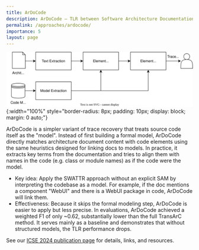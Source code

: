 ```yaml
---
title: ArDoCode
description: ArDoCode – TLR between Software Architecture Documentation and Code.
permalink: /approaches/ardocode/
importance: 5
layout: page
---
```


![ArCoTL Overview](/assets/img/approach_ardocode_icse24.svg){:width="100%" style="border-radius: 8px; padding: 10px; display: block; margin: 0 auto;"}

ArDoCode is a simpler variant of trace recovery that treats source code itself as the "model".
Instead of first building a formal model, ArDoCode directly matches architecture document content with code elements using the same heuristics designed for linking docs to models.
In practice, it extracts key terms from the documentation and tries to align them with names in the code (e.g. class or module names) as if the code were the model.
* Key idea: Apply the SWATTR approach without an explicit SAM by interpreting the codebase as a model. For example, if the doc mentions a component "WebUI" and there is a WebUI package in code, ArDoCode will link them.
* Effectiveness: Because it skips the formal modeling step, ArDoCode is easier to apply but less precise. In evaluations, ArDoCode achieved a weighted F1 of only ~0.62, substantially lower than the full TransArC method. It serves mainly as a baseline and demonstrates that without structured models, the TLR performance drops.

See our [ICSE 2024 publication page](/c/icse24) for details, links, and resources.